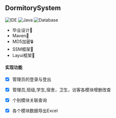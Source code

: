 ## DormitorySystem 
![IDE](https://img.shields.io/badge/IDE-IntelliJ%20IDEA-brightgreen.svg) ![Java](https://img.shields.io/badge/Java-1.8-blue.svg) ![Database](https://img.shields.io/badge/Database-MySQL-lightgrey.svg) 
- 毕业设计💼
- Maven💼
- MD5加密🔒
- SSM框架🎨
- Layui框架🎄

#### 实现功能
- [x] 管理员的登录与登出  
- [x] 管理员,班级,学生,宿舍，卫生，访客各模块增删改查  
- [x] 个别模块关联查询  
- [x] 各个模块数据导出Excel


